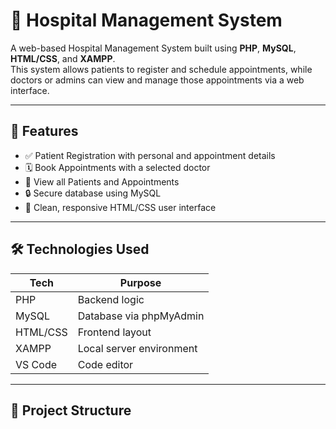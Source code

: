 # 🏥 Hospital Management System

A web-based Hospital Management System built using **PHP**, **MySQL**, **HTML/CSS**, and **XAMPP**.  
This system allows patients to register and schedule appointments, while doctors or admins can view and manage those appointments via a web interface.

---

## 🚀 Features

- ✅ Patient Registration with personal and appointment details
- 🗓️ Book Appointments with a selected doctor
- 📄 View all Patients and Appointments
- 🔒 Secure database using MySQL
- 🎨 Clean, responsive HTML/CSS user interface

---

## 🛠️ Technologies Used

| Tech       | Purpose                  |
|------------|--------------------------|
| PHP        | Backend logic            |
| MySQL      | Database via phpMyAdmin  |
| HTML/CSS   | Frontend layout          |
| XAMPP      | Local server environment |
| VS Code    | Code editor              |

---

## 📁 Project Structure

